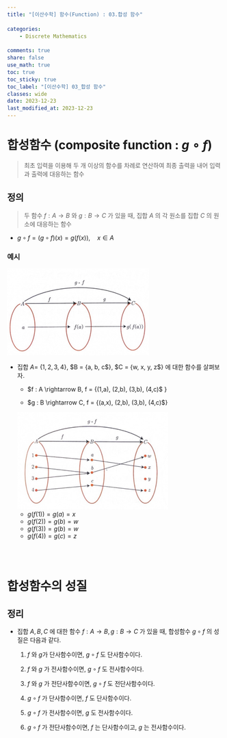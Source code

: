 ```yaml
---
title: "[이산수학] 함수(Function) : 03.합성 함수"

categories:
    - Discrete Mathematics

comments: true
share: false
use_math: true
toc: true
toc_sticky: true
toc_label: "[이산수학] 03_합성 함수"
classes: wide
date: 2023-12-23
last_modified_at: 2023-12-23
---
```


# 합성함수 (composite function : $g \circ f$)

> 최초 입력을 이용해 두 개 이상의 함수를 차례로 연산하여 최종 출력을 내어 입력과 출력에 대응하는 함수

## 정의

> 두 함수 $f: A \rightarrow B$ 와 $g: B \rightarrow C$ 가 있을 때, 집합 $A$ 의 각 원소를 집합 $C$ 의 원소에 대응하는 함수

* $g \circ f = (g \circ f)(x) = g(f(x)), \quad x \in A$

### 예시

<img src = "/assets/images/Math/dm/dm_example_14_01.png">

<br>

* 집합 $A =$ \{$1,2,3,4$\}, $B = $\{$a, b, c$\}, $C = $\{$w, x, y, z$\} 에 대한 함수를 살펴보자.

    - $f : A \rightarrow B, f = $\{$(1,a), (2,b), (3,b), (4,c)$ \}

    - $g : B \rightarrow C, f = $\{$(a,x), (2,b), (3,b), (4,c)$\}

    <img src = "/assets/images/Math/dm/dm_example_14_02.png">

    <br>

    - $g(f(1)) = g(a) = x$
    - $g(f(2)) = g(b) = w$
    - $g(f(3)) = g(b) = w$
    - $g(f(4)) = g(c) = z$

<br><br>

# 합성함수의 성질

## 정리

* 집합 $A, B, C$ 에 대한 함수 $f: A \rightarrow B, g: B \rightarrow C$ 가 있을 때, 합성함수 $g \circ f$ 의 성질은 다음과 같다.

    1. $f$ 와 $g$가 단사함수이면, $g \circ f$ 도 단사함수이다.

    2. $f$ 와 $g$ 가 전사함수이면, $g \circ f$ 도 전사함수이다.

    3. $f$ 와 $g$ 가 전단사함수이면, $g \circ f$ 도 전단사함수이다.

    4. $g \circ f$ 가 단사함수이면, $f$ 도 단사함수이다.

    5. $g \circ f$ 가 전사함수이면, $g$ 도 전사함수이다.

    6. $g \circ f$ 가 전단사함수이면, $f$ 는 단사함수이고, $g$ 는 전사함수이다.

